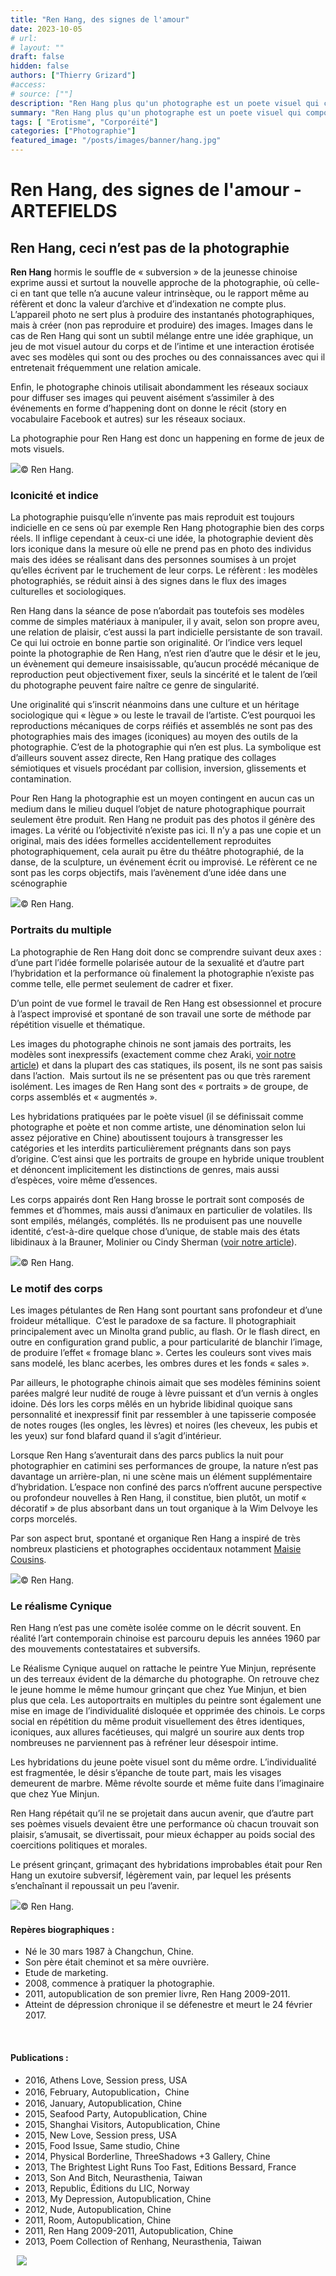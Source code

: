 ```yaml
---
title: "Ren Hang, des signes de l'amour"
date: 2023-10-05
# url: 
# layout: ""
draft: false
hidden: false
authors: ["Thierry Grizard"]
#access: 
# source: [""]
description: "Ren Hang plus qu'un photographe est un poete visuel qui compose en images des jeux de mots ou de signes. Il procède par collages, collisions et inversions."
summary: "Ren Hang plus qu'un photographe est un poete visuel qui compose en images des jeux de mots ou de signes. Il procède par collages, collisions et inversions."
tags: [ "Erotisme", "Corporéité"]
categories: ["Photographie"]
featured_image: "/posts/images/banner/hang.jpg"
---
```

# Ren Hang, des signes de l'amour - ARTEFIELDS
## Ren Hang, ceci n’est pas de la photographie

**Ren Hang** hormis le souffle de « subversion » de la jeunesse chinoise exprime aussi et surtout la nouvelle approche de la photographie, où celle-ci en tant que telle n’a aucune valeur intrinsèque, ou le rapport même au réfèrent et donc la valeur d’archive et d’indexation ne compte plus. L’appareil photo ne sert plus à produire des instantanés photographiques, mais à créer (non pas reproduire et produire) des images. Images dans le cas de Ren Hang qui sont un subtil mélange entre une idée graphique, un jeu de mot visuel autour du corps et de l’intime et une interaction érotisée avec ses modèles qui sont ou des proches ou des connaissances avec qui il entretenait fréquemment une relation amicale.

Enfin, le photographe chinois utilisait abondamment les réseaux sociaux pour diffuser ses images qui peuvent aisément s’assimiler à des événements en forme d’happening dont on donne le récit (story en vocabulaire Facebook et autres) sur les réseaux sociaux.

La photographie pour Ren Hang est donc un happening en forme de jeux de mots visuels.

![](/posts/images/hang/ren-hang-solo-show-new-york-china-photography-klein-sun-gallery-art-gallery-athens-love.012.jpg)© Ren Hang.

### Iconicité et indice

La photographie puisqu’elle n’invente pas mais reproduit est toujours indicielle en ce sens où par exemple Ren Hang photographie bien des corps réels. Il inflige cependant à ceux-ci une idée, la photographie devient dès lors iconique dans la mesure où elle ne prend pas en photo des individus mais des idées se réalisant dans des personnes soumises à un projet qu’elles écrivent par le truchement de leur corps. Le réfèrent : les modèles photographiés, se réduit ainsi à des signes dans le flux des images culturelles et sociologiques.

Ren Hang dans la séance de pose n’abordait pas toutefois ses modèles comme de simples matériaux à manipuler, il y avait, selon son propre aveu, une relation de plaisir, c’est aussi la part indicielle persistante de son travail. Ce qui lui octroie en bonne partie son originalité. Or l’indice vers lequel pointe la photographie de Ren Hang, n’est rien d’autre que le désir et le jeu, un évènement qui demeure insaisissable, qu’aucun procédé mécanique de reproduction peut objectivement fixer, seuls la sincérité et le talent de l’œil du photographe peuvent faire naître ce genre de singularité.

Une originalité qui s’inscrit néanmoins dans une culture et un héritage sociologique qui « lègue » ou leste le travail de l’artiste. C’est pourquoi les reproductions mécaniques de corps réifiés et assemblés ne sont pas des photographies mais des images (iconiques) au moyen des outils de la photographie. C’est de la photographie qui n’en est plus. La symbolique est d’ailleurs souvent assez directe, Ren Hang pratique des collages sémiotiques et visuels procédant par collision, inversion, glissements et contamination.

Pour Ren Hang la photographie est un moyen contingent en aucun cas un medium dans le milieu duquel l’objet de nature photographique pourrait seulement être produit. Ren Hang ne produit pas des photos il génère des images. La vérité ou l’objectivité n’existe pas ici. Il n’y a pas une copie et un original, mais des idées formelles accidentellement reproduites photographiquement, cela aurait pu être du théâtre photographié, de la danse, de la sculpture, un événement écrit ou improvisé. Le réfèrent ce ne sont pas les corps objectifs, mais l’avènement d’une idée dans une scénographie

![](/posts/images/hang/ren-hang_photography_solo-show_mep.009.jpg)© Ren Hang.

### Portraits du multiple

La photographie de Ren Hang doit donc se comprendre suivant deux axes : d’une part l’idée formelle polarisée autour de la sexualité et d’autre part l’hybridation et la performance où finalement la photographie n’existe pas comme telle, elle permet seulement de cadrer et fixer.

D’un point de vue formel le travail de Ren Hang est obsessionnel et procure à l’aspect improvisé et spontané de son travail une sorte de méthode par répétition visuelle et thématique.

Les images du photographe chinois ne sont jamais des portraits, les modèles sont inexpressifs (exactement comme chez Araki, [voir notre article](/araki/)) et dans la plupart des cas statiques, ils posent, ils ne sont pas saisis dans l’action.  Mais surtout ils ne se présentent pas ou que très rarement isolément. Les images de Ren Hang sont des « portraits » de groupe, de corps assemblés et « augmentés ».

Les hybridations pratiquées par le poète visuel (il se définissait comme photographe et poète et non comme artiste, une dénomination selon lui assez péjorative en Chine) aboutissent toujours à transgresser les catégories et les interdits particulièrement prégnants dans son pays d’origine. C’est ainsi que les portraits de groupe en hybride unique troublent et dénoncent implicitement les distinctions de genres, mais aussi d’espèces, voire même d’essences.

Les corps appairés dont Ren Hang brosse le portrait sont composés de femmes et d’hommes, mais aussi d’animaux en particulier de volatiles. Ils sont empilés, mélangés, complétés. Ils ne produisent pas une nouvelle identité, c’est-à-dire quelque chose d’unique, de stable mais des états libidinaux à la Brauner, Molinier ou Cindy Sherman ([voir notre article](/cindy-sherman-picture-generation/)).

![](/posts/images/hang/ren-hang_photography_solo-show_mep.006.jpg)© Ren Hang.

### Le motif des corps

Les images pétulantes de Ren Hang sont pourtant sans profondeur et d’une froideur métallique.  C’est le paradoxe de sa facture. Il photographiait principalement avec un Minolta grand public, au flash. Or le flash direct, en outre en configuration grand public, a pour particularité de blanchir l’image, de produire l’effet « fromage blanc ». Certes les couleurs sont vives mais sans modelé, les blanc acerbes, les ombres dures et les fonds « sales ».

Par ailleurs, le photographe chinois aimait que ses modèles féminins soient parées malgré leur nudité de rouge à lèvre puissant et d’un vernis à ongles idoine. Dés lors les corps mêlés en un hybride libidinal quoique sans personnalité et inexpressif finit par ressembler à une tapisserie composée de notes rouges (les ongles, les lèvres) et noires (les cheveux, les pubis et les yeux) sur fond blafard quand il s’agit d’intérieur.

Lorsque Ren Hang s’aventurait dans des parcs publics la nuit pour photographier en catimini ses performances de groupe, la nature n’est pas davantage un arrière-plan, ni une scène mais un élément supplémentaire d’hybridation. L’espace non confiné des parcs n’offrent aucune perspective ou profondeur nouvelles à Ren Hang, il constitue, bien plutôt, un motif « décoratif » de plus absorbant dans un tout organique à la Wim Delvoye les corps morcelés.

Par son aspect brut, spontané et organique Ren Hang a inspiré de très nombreux plasticiens et photographes occidentaux notamment [Maisie Cousins](/maisie-cousins-feminisme-erotisme/).

![](/posts/images/hang/ren-hang_photography_solo-show_mep.001-2.jpg)© Ren Hang.

### Le réalisme Cynique

Ren Hang n’est pas une comète isolée comme on le décrit souvent. En réalité l’art contemporain chinoise est parcouru depuis les années 1960 par des mouvements contestataires et subversifs.

Le Réalisme Cynique auquel on rattache le peintre Yue Minjun, représente un des terreaux évident de la démarche du photographe. On retrouve chez le jeune homme le même humour grinçant que chez Yue Minjun, et bien plus que cela. Les autoportraits en multiples du peintre sont également une mise en image de l’individualité disloquée et opprimée des chinois. Le corps social en répétition du même produit visuellement des êtres identiques, iconiques, aux allures facétieuses, qui malgré un sourire aux dents trop nombreuses ne parviennent pas à refréner leur désespoir intime.

Les hybridations du jeune poète visuel sont du même ordre. L’individualité est fragmentée, le désir s’épanche de toute part, mais les visages demeurent de marbre. Même révolte sourde et même fuite dans l’imaginaire que chez Yue Minjun.

Ren Hang répétait qu’il ne se projetait dans aucun avenir, que d’autre part ses poèmes visuels devaient être une performance où chacun trouvait son plaisir, s’amusait, se divertissait, pour mieux échapper au poids social des coercitions politiques et morales.

Le présent grinçant, grimaçant des hybridations improbables était pour Ren Hang un exutoire subversif, légèrement vain, par lequel les présents s’enchaînant il repoussait un peu l’avenir.

![](/posts/images/hang/ren-hang_photography_solo-show_mep.003.jpg)© Ren Hang.

#### Repères biographiques :

* Né le 30 mars 1987 à Changchun, Chine.
* Son père était cheminot et sa mère ouvrière.
* Etude de marketing.
* 2008, commence à pratiquer la photographie.
* 2011, autopublication de son premier livre, Ren Hang 2009-2011.
* Atteint de dépression chronique il se défenestre et meurt le 24 février 2017.

⠀
#### Publications :

* 2016, Athens Love, Session press, USA
* 2016, February, Autopublication，Chine
* 2016, January, Autopublication, Chine
* 2015, Seafood Party, Autopublication, Chine
* 2015, Shanghai Visitors, Autopublication, Chine
* 2015, New Love, Session press, USA
* 2015, Food Issue, Same studio, Chine
* 2014, Physical Borderline, ThreeShadows +3 Gallery, Chine
* 2013, The Brightest Light Runs Too Fast, Editions Bessard, France
* 2013, Son And Bitch, Neurasthenia, Taiwan
* 2013, Republic, Éditions du LIC, Norway
* 2013, My Depression, Autopublication, Chine
* 2012, Nude, Autopublication, Chine
* 2011, Room, Autopublication, Chine
* 2011, Ren Hang 2009-2011, Autopublication, Chine
* 2013, Poem Collection of Renhang, Neurasthenia, Taiwan

⠀![](/posts/images/hang/ren-hang_mep_paris_2019_photography.001-5.jpg) 